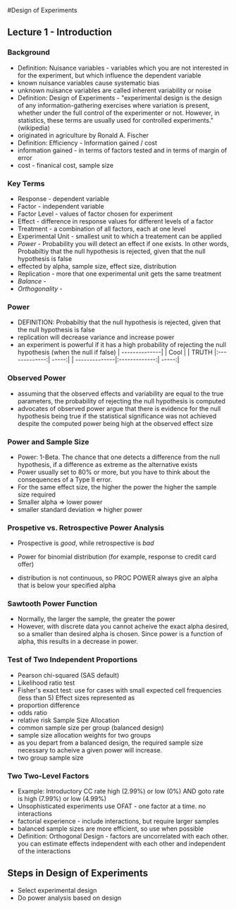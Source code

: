 #Design of Experiments

## Lecture 1 - Introduction
### Background
- Definition: Nuisance variables - variables which you are not interested in for the experiment, but which influence the dependent variable
 - known nuisance variables cause systematic bias
 - unknown nuisance variables are called inherent variability or noise
- Definition: Design of Experiments - "experimental design is the design of any information-gathering exercises where variation is present, whether under the full control of the experimenter or not. However, in statistics, these terms are usually used for controlled experiments." (wikipedia)
 - originated in agriculture by Ronald A. Fischer
- Definition: Efficiency - Information gained / cost
 - information gained - in terms of factors tested and in terms of margin of error
 - cost - finanical cost, sample size

### Key Terms
- Response - dependent variable
- Factor - independent variable
- Factor Level - values of factor chosen for experiment
- Effect - difference in response values for different levels of a factor
- Treatment - a combination of all factors, each at one level
- Experimental Unit - smallest unit to which a treatement can be applied
- *Power* - Probability you will detect an effect if one exists. In other words, Probabiltiy that the null hypothesis is rejected, given that the null hypothesis is false
 - effected by alpha, sample size, effect size, distribution
- Replication - more that one experimental unit gets the same treatment
- *Balance* - 
- *Orthogonality* -

### Power
- DEFINITION: Probabiltiy that the null hypothesis is rejected, given that the null hypothesis is false
 - replication will decrease variance and increase power
 - an experiment is powerful if it has a high probability of rejecting the null hypothesis (when the null if false)
| --------------|               | Cool  |
| TRUTH         |:-------------:| -----:|
| --------------|:-------------:| -----:|



### Observed Power
- assuming that the observed effects and variability are equal to the true parameters, the probability of rejecting the null hypothesis is computed
- advocates of observed power argue that there is evidence for the null hypothesis being true if the statistical significance was not achieved despite the computed power being high at the observed effect size

### Power and Sample Size
- Power: 1-Beta. The chance that one detects a difference from the null hypothesis, if a difference as extreme as the alternative exists
- Power usually set to 80% or more, but you have to think about the consequences of a Type II error.
- For the same effect size, the higher the power the higher the sample size required
- Smaller alpha => lower power
- smaller standard deviation => higher power

### Prospetive vs. Retrospective Power Analysis
 - Prospective is *good*, while retrospective is *bad*

- Power for binomial distribution (for example, response to credit card offer)
 - distribution is not continuous, so PROC POWER always give an alpha that is below your specified alpha

### Sawtooth Power Function
- Normally, the larger the sample, the greater the power
- However, with discrete data you cannot acheive the exact alpha desired, so a smaller than desired alpha is chosen. Since power is a function of alpha, this results in a decrease in power.

### Test of Two Independent Proportions
- Pearson chi-squared (SAS default)
- Likelihood ratio test
- Fisher's exact test: use for cases with small expected cell frequencies (less than 5)
Effect sizes represented as
- proportion difference
- odds ratio
- relative risk
Sample Size Allocation
- common sample size per group (balanced design)
- sample size allocation weights for two groups
 - as you depart from a balanced design, the required sample size necessary to acheive a given power will increase.
- two group sample size

### Two Two-Level Factors
- Example: Introductory CC rate high (2.99%) or low (0%) AND goto rate is high (7.99%) or low (4.99%)
- Unsophisticated experiments use OFAT - one factor at a time. no interactions
- factorial experience - include interactions, but require larger samples
- balanced sample sizes are more efficient, so use when possible
- Definition: Orthogonal Design - factors are uncorrelated with each other. you can estimate effects independent with each other and independent of the interactions

## Steps in Design of Experiments
- Select experimental design
- Do power analysis based on design
